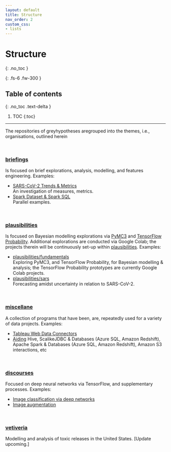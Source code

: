 ```yaml
---
layout: default
title: Structure
nav_order: 2
custom_css:
- lists
---
```


# Structure
{: .no_toc }



{: .fs-6 .fw-300 }

## Table of contents
{: .no_toc .text-delta }

1. TOC
{:toc}

---

The repositories of greyhypotheses aregrouped into the themes, i.e., organisations, outlined herein

<br>

### [briefings](https://github.com/briefings)

Is focused on brief explorations, analysis, modelling, and features engineering.  Examples:
<ul>
  <li><a href="https://briefings.github.io/briefings/sars" target="\_blank">SARS-CoV-2 Trends & Metrics</a>
    <br>An investigation of measures, metrics.</li>
  <li><a href="https://briefings.github.io/briefings/spark-dataset-and-spark-sql">Spark Dataset & Spark SQL</a><br>Parallel examples.</li>
</ul>

<br>

### [plausibilities](https://github.com/plausibilities)

Is focused on Bayesian modelling explorations via <a href="https://docs.pymc.io" target="\_blank">PyMC3</a> and <a href="https://www.tensorflow.org/probability/">TensorFlow Probability</a>.  Additional explorations are conducted via Google Colab; the projects therein will be continuously set-up within <a href="https://github.com/plausibilities" target="\_blank">plausibilities</a>.  Examples:
<ul>
  <li><a href="https://github.com/plausibilities/fundamentals" target="\_blank">plausibilities/fundamentals</a>
    <br/>Exploring PyMC3, and TensorFlow Probability, for Bayesian modelling & analysis; the TensorFlow
    Probability prototypes are currently Google Colab projects.</li>
  <li><a href="https://github.com/plausibilities/sars" target="\_blank">plausibilities/sars</a>
    <br/>Forecasting amidst uncertainty in relation to SARS-CoV-2.</li>
</ul>

<br>

### [miscellane](https://github.com/miscellane)

A collection of programs that have been, are, repeatedly used for a variety of data projects.  Examples:
<ul>
  <li><a href="http://miscellane.github.io/connectors" target="\_blank">Tableau Web Data Connectors</a></li>
  <li><a href="https://github.com/miscellane/infrastructure" target="\_blank">Aiding</a>
    Hive, ScalikeJDBC & Databases (Azure SQL, Amazon Redshift), Apache Spark & Databases (Azure SQL, Amazon Redshift),
    Amazon S3 interactions, etc</li>
</ul>

<br>

### [discourses](https://github.com/discourses)

Focused on deep neural networks via TensorFlow, and supplementary processes.  Examples:
<ul>
  <li><a href="https://github.com/discourses/derma" target="\_blank">Image classification via deep
    networks</a></li>
  <li><a href="https://github.com/discourses/augmentation" target="\_blank">Image augmentation</a></li>
</ul>

<br>

### [vetiveria](https://github.com/vetiveria)

Modelling and analysis of toxic releases in the United States.  [Update upcoming.]

<br>
<br>
